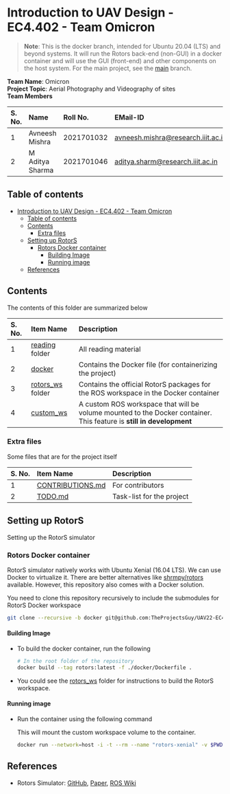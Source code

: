 # Introduction to UAV Design - EC4.402 - Team Omicron

> **Note**: This is the docker branch, intended for Ubuntu 20.04 (LTS) and beyond systems. It will run the Rotors back-end (non-GUI) in a docker container and will use the GUI (front-end) and other components on the host system. For the main project, see the [main](https://github.com/TheProjectsGuy/UAV22-EC4.402-Project/tree/main) branch.

**Team Name**: Omicron <br>
**Project Topic**: Aerial Photography and Videography of sites <br>
**Team Members**

| S. No. | Name | Roll No. | EMail-ID |
| :---- | :---- | :------- | :------- |
| 1 | Avneesh Mishra | 2021701032 | avneesh.mishra@research.iiit.ac.in |
| 2 | M Aditya Sharma | 2021701046 | aditya.sharm@research.iiit.ac.in |

## Table of contents

- [Introduction to UAV Design - EC4.402 - Team Omicron](#introduction-to-uav-design---ec4402---team-omicron)
    - [Table of contents](#table-of-contents)
    - [Contents](#contents)
        - [Extra files](#extra-files)
    - [Setting up RotorS](#setting-up-rotors)
        - [Rotors Docker container](#rotors-docker-container)
            - [Building Image](#building-image)
            - [Running image](#running-image)
    - [References](#references)

## Contents

The contents of this folder are summarized below

| S. No. | Item Name | Description |
| :----- | :-------- | :---------- |
| 1 | [reading](./reading/README.md) folder | All reading material |
| 2 | [docker](./docker/) | Contains the Docker file (for containerizing the project) |
| 3 | [rotors_ws](./rotors_ws/) folder | Contains the official RotorS packages for the ROS workspace in the Docker container |
| 4 | [custom_ws](./custom_ws/) | A custom ROS workspace that will be volume mounted to the Docker container. This feature is **still in development** |

### Extra files

Some files that are for the project itself

| S. No. | Item Name | Description |
| :----- | :-------- | :---------- |
| 1 | [CONTRIBUTIONS.md](./CONTRIBUTIONS.md) | For contributors |
| 2 | [TODO.md](./TODO.md) | Task-list for the project |

## Setting up RotorS

Setting up the RotorS simulator

### Rotors Docker container

RotorS simulator natively works with Ubuntu Xenial (16.04 LTS). We can use Docker to virtualize it.
There are better alternatives like [shrmpy/rotors](https://github.com/shrmpy/rotors) available. However, this repository also comes with a Docker solution.

You need to clone this repository recursively to include the submodules for RotorS Docker workspace

```sh
git clone --recursive -b docker git@github.com:TheProjectsGuy/UAV22-EC4.402-Project.git
```

#### Building Image

- To build the docker container, run the following

    ```bash
    # In the root folder of the repository
    docker build --tag rotors:latest -f ./docker/Dockerfile .
    ```

- You could see the [rotors_ws](./rotors_ws/README.md) folder for instructions to build the RotorS workspace.

#### Running image

- Run the container using the following command

    This will mount the custom workspace volume to the container.

    ```bash
    docker run --network=host -i -t --rm --name "rotors-xenial" -v $PWD/custom_ws:/ros_workspaces/custom_ws rotors:latest
    ```

## References

- Rotors Simulator: [GitHub](https://github.com/ethz-asl/rotors_simulator), [Paper](https://link.springer.com/chapter/10.1007/978-3-319-26054-9_23), [ROS Wiki](https://wiki.ros.org/rotors_simulator)
